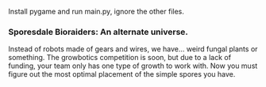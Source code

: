 
  Install pygame and run main.py, ignore the other files.

<h3>Sporesdale Bioraiders: An alternate universe.</h3>Instead of robots made of gears and wires, we have... weird fungal plants or something. The growbotics competition is soon, but due to a lack of funding,
your team only has one type of growth to work with. Now you must figure out the most optimal placement of the simple spores you have.
